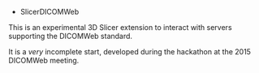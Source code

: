 * SlicerDICOMWeb

This is an experimental 3D Slicer extension to interact with servers supporting the DICOMWeb standard.

It is a *very* incomplete start, developed during the hackathon at the 2015 DICOMWeb meeting.

